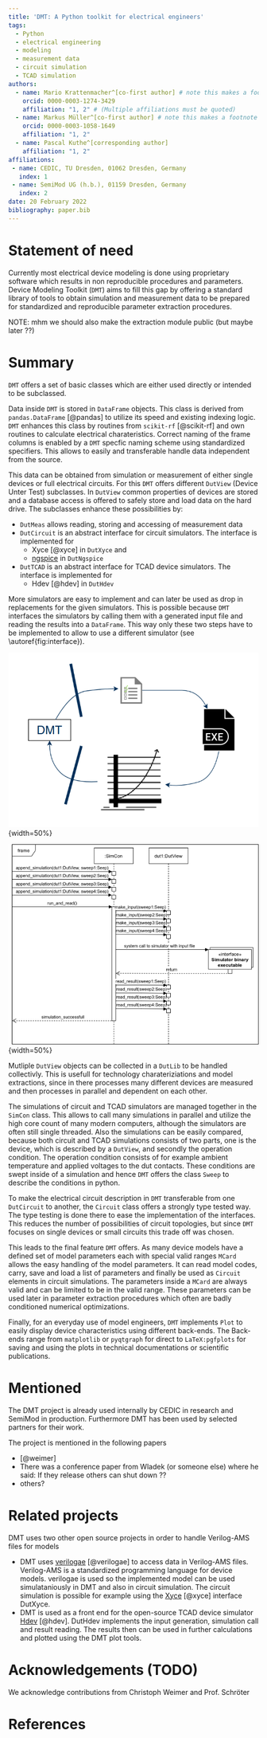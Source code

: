 ```yaml
---
title: 'DMT: A Python toolkit for electrical engineers'
tags:
  - Python
  - electrical engineering
  - modeling
  - measurement data
  - circuit simulation
  - TCAD simulation
authors:
  - name: Mario Krattenmacher^[co-first author] # note this makes a footnote saying 'co-first author'
    orcid: 0000-0003-1274-3429
    affiliation: "1, 2" # (Multiple affiliations must be quoted)
  - name: Markus Müller^[co-first author] # note this makes a footnote saying 'co-first author'
    orcid: 0000-0003-1058-1649
    affiliation: "1, 2"
  - name: Pascal Kuthe^[corresponding author]
    affiliation: "1, 2"
affiliations:
 - name: CEDIC, TU Dresden, 01062 Dresden, Germany
   index: 1
 - name: SemiMod UG (h.b.), 01159 Dresden, Germany
   index: 2
date: 20 February 2022
bibliography: paper.bib
---
```


# Statement of need

Currently most electrical device modeling is done using proprietary software which results in non reproducible procedures and parameters. Device Modeling Toolkit (`DMT`) aims to fill this gap by offering a standard library of tools to obtain simulation and measurement data to be prepared for standardized and reproducible parameter extraction procedures.

NOTE: mhm we should also make the extraction module public (but maybe later ??)

# Summary

`DMT` offers a set of basic classes which are either used directly or intended to be subclassed.

Data inside `DMT` is stored in  `DataFrame` objects. This class is derived from `pandas.DataFrame` [@pandas] to utilize its speed and existing indexing logic. `DMT` enhances this class by routines from `scikit-rf` [@scikit-rf] and own routines to calculate electrical charateristics. Correct naming of the frame columns is enabled by a `DMT` specfic naming scheme using standardized specifiers. This allows to easily and transferable handle data independent from the source.

This data can be obtained from simulation or measurement of either single devices or full electrical circuits. For this `DMT` offers different `DutView` (Device Unter Test) subclasses. In `DutView` common properties of devices are stored and a database access is offered to safely store and load data on the hard drive. The subclasses enhance these possibilities by:

* `DutMeas` allows reading, storing and accessing of measurement data
* `DutCircuit` is an abstract interface for circuit simulators. The interface is implemented for
  * Xyce [@xyce] in `DutXyce` and
  * [ngspice](http://ngspice.sourceforge.net) in `DutNgspice`
* `DutTCAD` is an abstract interface for TCAD device simulators. The interface is implemented for
  * Hdev [@hdev] in `DutHdev`

More simulators are easy to implement and can later be used as drop in replacements for the given simulators. This is possible because `DMT` interfaces the simulators by calling them with a generated input file and reading the results into a `DataFrame`. This way only these two steps have to be implemented to allow to use a different simulator (see \autoref{fig:interface}).

![TODO!! DMT interfacing a circuit simulator.\label{fig:interface}](DMT-interface.png){width=50%}

![Alternative: DMT interfacing a circuit simulator.\label{fig:interface2}](simulation_interface.png){width=50%}

Mutliple `DutView` objects can be collected in a `DutLib` to be handled collectivly. This is usefull for technology charateriziations and model extractions, since in there processes many different devices are measured and then processes in parallel and dependent on each other.

The simulations of circuit and TCAD simulators are managed together in the `SimCon` class. This allows to call many simulations in parallel and utilize the high core count of many modern computers, although the simulators are often still single threaded. Also the simulations can be easily compared, because both circuit and TCAD simulations consists of two parts, one is the device, which is described by a `DutView`, and secondly the operation condition. The operation condition consists of for example ambient temperature and applied voltages to the dut contacts. These conditions are swept inside of a simulation and hence `DMT` offers the class `Sweep` to describe the conditions in python.

To make the electrical circuit description in `DMT` transferable from one `DutCircuit` to another, the `Circuit` class offers a strongly type tested way. The type testing is done there to ease the implementation of the interfaces. This reduces the number of possibilities of circuit topologies, but since `DMT` focuses on single devices or small circuits this trade off was chosen.

This leads to the final feature `DMT` offers. As many device models have a defined set of model parameters each with special valid ranges `MCard` allows the easy handling of the model parameters. It can read model codes, carry, save and load a list of parameters and finally be used as `Circuit` elements in circuit simulations. The parameters inside a `MCard` are always valid and can be limited to be in the valid range. These parameters can be used later in parameter extraction procedures which often are badly conditioned numerical optimizations.

Finally, for an everyday use of model engineers, `DMT` implements `Plot` to easily display device characteristics using different back-ends. The Back-ends range from `matplotlib` or `pyqtgraph` for direct to `LaTeX:pgfplots` for saving and using the plots in technical documentations or scientific publications.

# Mentioned

The DMT project is already used internally by CEDIC in research and SemiMod in production. Furthermore DMT has been used by selected partners for their work.

The project is mentioned in the following papers

* [@weimer]
* There was a conference paper from Wladek (or someone else) where he said: If they release others can shut down ??
* others?

# Related projects

DMT uses two other open source projects in order to handle Verilog-AMS files for models

* DMT uses [verilogae](https://man.sr.ht/~dspom/openvaf_doc/verilogae/) [@verilogae] to access data in Verilog-AMS files. Verilog-AMS is a standardized programming language for device models. verilogae is used so the implemented model can be used simulataniously in DMT and also in circuit simulation. The circuit simulation is possible for example using the [Xyce](https://xyce.sandia.gov/) [@xyce] interface DutXyce.
* DMT is used as a front end for the open-source TCAD device simulator [Hdev](https://gitlab.com/metroid120/hdev_simulator) [@hdev]. DutHdev implements the input generation, simulation call and result reading. The results then can be used in further calculations and plotted using the DMT plot tools.

# Acknowledgements (TODO)

We acknowledge contributions from Christoph Weimer and Prof. Schröter

# References
